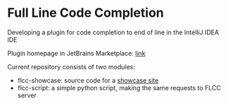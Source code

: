 # Full Line Code Completion
Developing a plugin for code completion to end of line in the IntelliJ IDEA IDE

Plugin homepage in JetBrains Marketplace: [link](https://plugins.jetbrains.com/plugin/14823-full-line-code-completion)

Current repository consists of two modules:
- flcc-showcase: source code for a [showcase site](https://se.ifmo.ru/~s242463/flcc/)
- flcc-script: a simple python script, making the same requests to FLCC server
